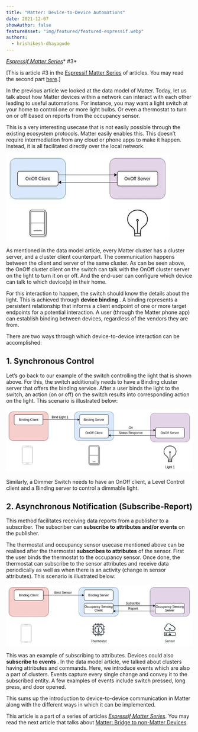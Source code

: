 ```yaml
---
title: "Matter: Device-to-Device Automations"
date: 2021-12-07
showAuthor: false
featureAsset: "img/featured/featured-espressif.webp"
authors:
  - hrishikesh-dhayagude
---
```

[*Espressif Matter Series*](/matter-38ccf1d60bcd)* #3*

[This is article #3 in the [Espressif Matter Series](/matter-38ccf1d60bcd) of articles. You may read the second part [here](/matter-clusters-attributes-commands-82b8ec1640a0).]

In the previous article we looked at the data model of Matter. Today, let us talk about how Matter devices within a network can interact with each other leading to useful automations. For instance, you may want a light switch at your home to control one or more light bulbs. Or even a thermostat to turn on or off based on reports from the occupancy sensor.

This is a very interesting usecase that is not easily possible through the existing ecosystem protocols. Matter easily enables this. This doesn’t require intermediation from any cloud or phone apps to make it happen. Instead, it is all facilitated directly over the local network.

![](img/matter-1.webp)

As mentioned in the data model article, every Matter cluster has a cluster server, and a cluster client counterpart. The communication happens between the client and server of the same cluster. As can be seen above, the OnOff cluster client on the switch can talk with the OnOff cluster server on the light to turn it on or off. And the end-user can configure which device can talk to which device(s) in their home.

For this interaction to happen, the switch should know the details about the light. This is achieved through __device binding__ . A binding represents a persistent relationship that informs a client endpoint of one or more target endpoints for a potential interaction. A user (through the Matter phone app) can establish binding between devices, regardless of the vendors they are from.

There are two ways through which device-to-device interaction can be accomplished:

## __1. Synchronous Control__ 

Let’s go back to our example of the switch controlling the light that is shown above. For this, the switch additionally needs to have a Binding cluster server that offers the binding service. After a user binds the light to the switch, an action (on or off) on the switch results into corresponding action on the light. This scenario is illustrated below:

![](img/matter-2.webp)

Similarly, a Dimmer Switch needs to have an OnOff client, a Level Control client and a Binding server to control a dimmable light.

## __2. Asynchronous Notification (Subscribe-Report)__ 

This method facilitates receiving data reports from a publisher to a subscriber. The subscriber can __subscribe to attributes and/or events__  on the publisher.

The thermostat and occupancy sensor usecase mentioned above can be realised after the thermostat __subscribes to attributes__ of the sensor. First the user binds the thermostat to the occupancy sensor. Once done, the thermostat can subscribe to the sensor attributes and receive data periodically as well as when there is an activity (change in sensor attributes). This scenario is illustrated below:

![](img/matter-3.webp)

This was an example of subscribing to attributes. Devices could also __subscribe to events__ . In the data model article, we talked about clusters having attributes and commands. Here, we introduce events which are also a part of clusters. Events capture every single change and convey it to the subscribed entity. A few examples of events include switch pressed, long press, and door opened.

This sums up the introduction to device-to-device communication in Matter along with the different ways in which it can be implemented.

This article is a part of a series of articles [*Espressif Matter Series*](/matter-38ccf1d60bcd). You may read the next article that talks about [Matter: Bridge to non-Matter Devices](/matter-bridge-for-non-matter-devices-d3b7f003a004).
